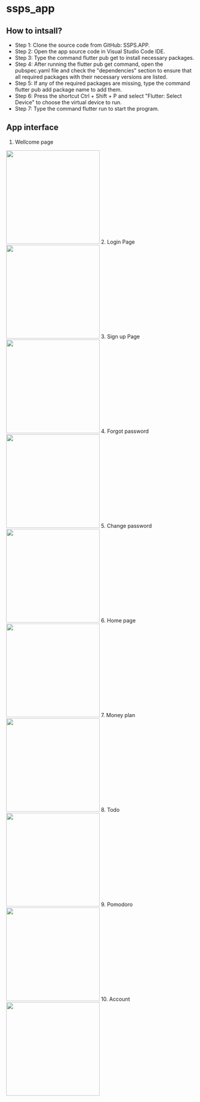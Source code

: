 # ssps_app

## How to intsall?

- Step 1: Clone the source code from GitHub: SSPS.APP.
- Step 2: Open the app source code in Visual Studio Code IDE.
- Step 3: Type the command flutter pub get to install necessary packages.
- Step 4: After running the flutter pub get command, open the pubspec.yaml file and check the "dependencies" section to ensure that all required packages with their necessary versions are listed.
- Step 5: If any of the required packages are missing, type the command flutter pub add package name to add them.
- Step 6: Press the shortcut Ctrl + Shift + P and select "Flutter: Select Device" to choose the virtual device to run.
- Step 7: Type the command flutter run to start the program.

## App interface

1. Wellcome page
<img src="./assets/images/img_demo/wellcom.png" width="250px"/>
2. Login Page
<img src="./assets/images/img_demo/login.png" width="250px"/>
3. Sign up Page
<img src="./assets/images/img_demo/signup.png" width="250px"/>
4. Forgot password
<img src="./assets/images/img_demo/checkemail.png" width="250px"/>
5. Change password
<img src="./assets/images/img_demo/changepassword.png" width="250px"/>
6. Home page
<img src="./assets/images/img_demo/home.png" width="250px"/>
7. Money plan
<img src="./assets/images/img_demo/moneyplan.png" width="250px"/>
8. Todo
<img src="./assets/images/img_demo/todo.png" width="250px"/>
9. Pomodoro
<img src="./assets/images/img_demo/pomodoro.png" width="250px"/>
10. Account
<img src="./assets/images/img_demo/account.png" width="250px"/>
